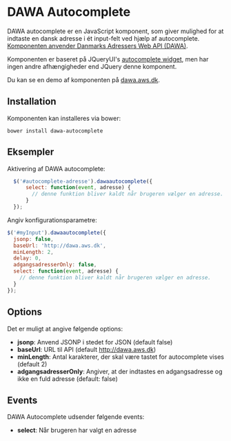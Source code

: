 # DAWA Autocomplete
DAWA autocomplete er en JavaScript komponent, som giver mulighed for at indtaste en dansk adresse i ét input-felt
ved hjælp af autocomplete. [Komponenten anvender Danmarks Adressers Web API (DAWA)](http://dawa.aws.dk).

Komponenten er baseret på JQueryUI's [autocomplete widget](http://api.jqueryui.com/autocomplete/), men har ingen andre
afhængigheder end JQuery denne komponent.

Du kan se en demo af komponenten på [dawa.aws.dk](http://dawa.aws.dk).

## Installation
Komponenten kan installeres via bower:
```
bower install dawa-autocomplete
```

## Eksempler
Aktivering af DAWA autocomplete:
```javascript
  $('#autocomplete-adresse').dawaautocomplete({
      select: function(event, adresse) {
        // denne funktion bliver kaldt når brugeren vælger en adresse.
      }
  });
```

Angiv konfigurationsparametre:
```javascript
$('#myInput').dawaautocomplete({
  jsonp: false,
  baseUrl: 'http://dawa.aws.dk',
  minLength: 2,
  delay: 0,
  adgangsadresserOnly: false,
  select: function(event, adresse) {
    // denne funktion bliver kaldt når brugeren vælger en adresse.
  }
});
```
## Options
Det er muligt at angive følgende options:
 - <strong>jsonp</strong>: Anvend JSONP i stedet for JSON (default false)
 - <strong>baseUrl</strong>: URL til API (default http://dawa.aws.dk)
 - <strong>minLength</strong>: Antal karakterer, der skal være tastet for autocomplete vises (default 2)
 - <strong>adgangsadresserOnly</strong>: Angiver, at der indtastes en adgangsadresse og ikke en fuld adresse (default: false)

## Events
DAWA Autocomplete udsender følgende events:
 - <strong>select</strong>: Når brugeren har valgt en adresse